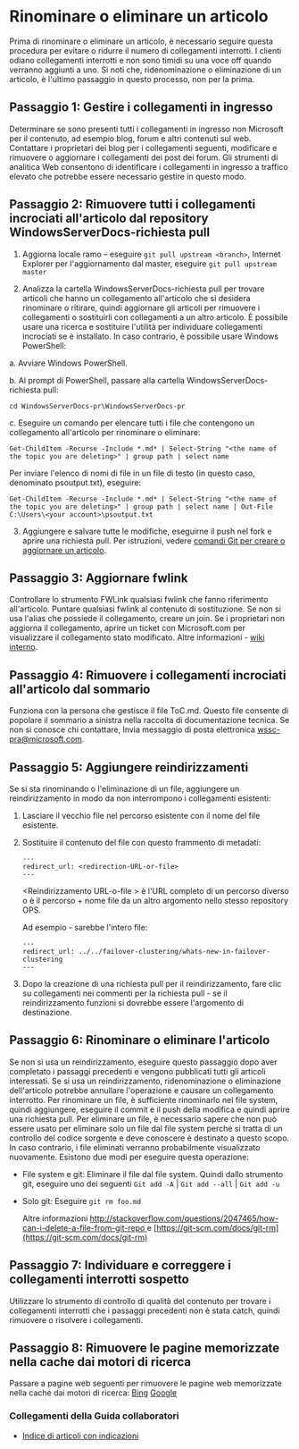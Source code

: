 # <a name="rename-or-delete-an-article"></a>Rinominare o eliminare un articolo

Prima di rinominare o eliminare un articolo, è necessario seguire questa procedura per evitare o ridurre il numero di collegamenti interrotti. I clienti odiano collegamenti interrotti e non sono timidi su una voce off quando verranno aggiunti a uno. Si noti che, ridenominazione o eliminazione di un articolo, è l'ultimo passaggio in questo processo, non per la prima.


## <a name="step-1-manage-inbound-links"></a>Passaggio 1: Gestire i collegamenti in ingresso

Determinare se sono presenti tutti i collegamenti in ingresso non Microsoft per il contenuto, ad esempio blog, forum e altri contenuti sul web. Contattare i proprietari dei blog per i collegamenti seguenti, modificare e rimuovere o aggiornare i collegamenti dei post dei forum. Gli strumenti di analitica Web consentono di identificare i collegamenti in ingresso a traffico elevato che potrebbe essere necessario gestire in questo modo.

## <a name="step-2-remove-all-crosslinks-to-the-article-from-the-windowsserverdocs-pr-repository"></a>Passaggio 2: Rimuovere tutti i collegamenti incrociati all'articolo dal repository WindowsServerDocs-richiesta pull

1. Aggiorna locale ramo – eseguire `git pull upstream <branch>`, Internet Explorer per l'aggiornamento dal master, eseguire `git pull upstream master`

2.  Analizza la cartella WindowsServerDocs-richiesta pull per trovare articoli che hanno un collegamento all'articolo che si desidera rinominare o ritirare, quindi aggiornare gli articoli per rimuovere i collegamenti o sostituirli con collegamenti a un altro articolo. È possibile usare una ricerca e sostituire l'utilità per individuare collegamenti incrociati se è installato. In caso contrario, è possibile usare Windows PowerShell:

 a. Avviare Windows PowerShell.

 b. Al prompt di PowerShell, passare alla cartella WindowsServerDocs-richiesta pull:

 `cd WindowsServerDocs-pr\WindowsServerDocs-pr`

 c. Eseguire un comando per elencare tutti i file che contengono un collegamento all'articolo per rinominare o eliminare:

 `Get-ChildItem -Recurse -Include *.md* | Select-String "<the name of the topic you are deleting>" | group path | select name`

  Per inviare l'elenco di nomi di file in un file di testo (in questo caso, denominato psoutput.txt), eseguire:

  `Get-ChildItem -Recurse -Include *.md* | Select-String "<the name of the topic you are deleting>" | group path | select name | Out-File C:\Users\<your account>\psoutput.txt`

3. Aggiungere e salvare tutte le modifiche, eseguirne il push nel fork e aprire una richiesta pull. Per istruzioni, vedere [comandi Git per creare o aggiornare un articolo](git-steps-create-update-content.md).

## <a name="step-3-update-fwlinks"></a>Passaggio 3: Aggiornare fwlink

Controllare lo strumento FWLink qualsiasi fwlink che fanno riferimento all'articolo. Puntare qualsiasi fwlink al contenuto di sostituzione. Se non si usa l'alias che possiede il collegamento, creare un join. Se i proprietari non aggiorna il collegamento, aprire un ticket con Microsoft.com per visualizzare il collegamento stato modificato. Altre informazioni - [wiki interno](http://sharepoint/sites/azurecontentguidance/wiki/Pages/Manage%20inbound%20links%20to%20retired%20topics.aspx).

## <a name="step-4-remove-crosslinks-to-the-article-from-table-of-contents"></a>Passaggio 4: Rimuovere i collegamenti incrociati all'articolo dal sommario

Funziona con la persona che gestisce il file ToC.md. Questo file consente di popolare il sommario a sinistra nella raccolta di documentazione tecnica. Se non si conosce chi contattare, Invia messaggio di posta elettronica wssc-pra@microsoft.com.

## <a name="step-5-add-redirects"></a>Passaggio 5: Aggiungere reindirizzamenti
Se si sta rinominando o l'eliminazione di un file, aggiungere un reindirizzamento in modo da non interrompono i collegamenti esistenti:

1. Lasciare il vecchio file nel percorso esistente con il nome del file esistente.
2. Sostituire il contenuto del file con questo frammento di metadati:
   ```
   ---
   redirect_url: <redirection-URL-or-file>
   ---
   ```
   \<Reindirizzamento URL-o-file > è l'URL completo di un percorso diverso o è il percorso + nome file da un altro argomento nello stesso repository OPS.

   Ad esempio - sarebbe l'intero file:

   ```
   ---
   redirect_url: ../../failover-clustering/whats-new-in-failover-clustering
   ---
   ```

3. Dopo la creazione di una richiesta pull per il reindirizzamento, fare clic su collegamenti nei commenti per la richiesta pull - se il reindirizzamento funzioni si dovrebbe essere l'argomento di destinazione.

## <a name="step-6-rename-or-delete-the-article"></a>Passaggio 6: Rinominare o eliminare l'articolo

Se non si usa un reindirizzamento, eseguire questo passaggio dopo aver completato i passaggi precedenti e vengono pubblicati tutti gli articoli interessati. Se si usa un reindirizzamento, ridenominazione o eliminazione dell'articolo potrebbe annullare l'operazione e causare un collegamento interrotto. Per rinominare un file, è sufficiente rinominarlo nel file system, quindi aggiungere, eseguire il commit e il push della modifica e quindi aprire una richiesta pull.
Per eliminare un file, è necessario sapere che non può essere usato per eliminare solo un file dal file system perché si tratta di un controllo del codice sorgente e deve conoscere è destinato a questo scopo. In caso contrario, i file eliminati verranno probabilmente visualizzato nuovamente.
Esistono due modi per eseguire questa operazione:

- File system e git: Eliminare il file dal file system. Quindi dallo strumento git, eseguire uno dei seguenti  ```Git add -A``` | ```Git add --all``` | ```Git add -u```
- Solo git:   Eseguire ```git rm foo.md```

    Altre informazioni [ http://stackoverflow.com/questions/2047465/how-can-i-delete-a-file-from-git-repo ](http://stackoverflow.com/questions/2047465/how-can-i-delete-a-file-from-git-repo) e [https://git-scm.com/docs/git-rm](https://git-scm.com/docs/git-rm) 

## <a name="step-7-find-and-fix-straggler-broken-links"></a>Passaggio 7: Individuare e correggere i collegamenti interrotti sospetto

Utilizzare lo strumento di controllo di qualità del contenuto per trovare i collegamenti interrotti che i passaggi precedenti non è stata catch, quindi rimuovere o risolvere i collegamenti.

## <a name="step-8-remove-cached-pages-from-search-engines"></a>Passaggio 8: Rimuovere le pagine memorizzate nella cache dai motori di ricerca

Passare a pagine web seguenti per rimuovere le pagine web memorizzate nella cache dai motori di ricerca: [Bing](https://www.bing.com/webmaster/tools/content-removal?rflid=1)
[Google](https://www.google.com/webmasters/tools/removals?pli=1)


### <a name="contributors-guide-links"></a>Collegamenti della Guida collaboratori

- [Indice di articoli con indicazioni](./contributor-guide-index.md)

